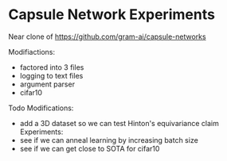 # Capsule Network Experiments

Near clone of https://github.com/gram-ai/capsule-networks

Modifiactions:
 - factored into 3 files
 - logging to text files
 - argument parser
 - cifar10
 
Todo
  Modifications:
   - add a 3D dataset so we can test Hinton's equivariance claim
  Experiments:
   - see if we can anneal learning by increasing batch size
   - see if we can get close to SOTA for cifar10
